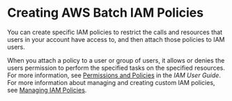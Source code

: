 # Creating AWS Batch IAM Policies<a name="batch_IAM_user_policies"></a>

You can create specific IAM policies to restrict the calls and resources that users in your account have access to, and then attach those policies to IAM users\.

When you attach a policy to a user or group of users, it allows or denies the users permission to perform the specified tasks on the specified resources\. For more information, see [Permissions and Policies](https://docs.aws.amazon.com/IAM/latest/UserGuide/PermissionsAndPolicies.html) in the *IAM User Guide*\. For more information about managing and creating custom IAM policies, see [Managing IAM Policies](https://docs.aws.amazon.com/IAM/latest/UserGuide/ManagingPolicies.html)\.